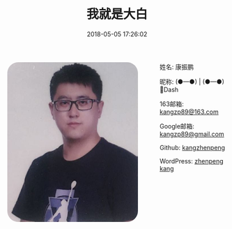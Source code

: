 ﻿---
title: 我就是大白
date: 2018-05-05 17:26:02
---
<div><div style="float: left; width: 300px;">
<img style="width: 300px; border-radius:25px;" src="../../images/about/me.jpg" align=left /></div>
<div style="margin-left: 350px; margin-top: 50px;"><div><p><i class="fa fa-user-circle"></i> 姓名: 康振鹏</p></div><div><p><i class="fa fa-user"></i> 昵称: (●—●) | (●—●)🐰Dash</p></div><div><p><i class="fa fa-envelope"></i> 163邮箱: <a href="mailto:kangzp89@163.com">kangzp89@163.com</a></p></div><div><p><i class="fa fa-envelope"></i> Google邮箱: <a href="mailto:kangzp89@gmail.com">kangzp89@gmail.com</a></p></div><div><p><i class="fa fa-github"></i> Github: <a href="https://github.com/kangzhenpeng">kangzhenpeng</a> </p></div><div><p><i class="fa fa-wordpress"></i> WordPress: <a href="http://dabaitublog.wordpress.com">zhenpeng kang</a></p></div></div></div>
